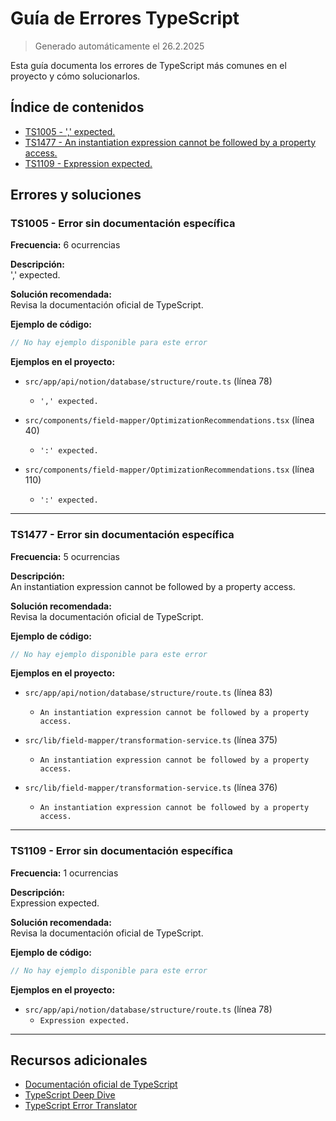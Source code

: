 # Guía de Errores TypeScript
  
> Generado automáticamente el 26.2.2025

Esta guía documenta los errores de TypeScript más comunes en el proyecto y cómo solucionarlos.

## Índice de contenidos

- [TS1005 - ',' expected.](#TS1005)
- [TS1477 - An instantiation expression cannot be followed by a property access.](#TS1477)
- [TS1109 - Expression expected.](#TS1109)

## Errores y soluciones

### <a id="TS1005"></a>TS1005 - Error sin documentación específica

**Frecuencia:** 6 ocurrencias

**Descripción:**  
',' expected.

**Solución recomendada:**  
Revisa la documentación oficial de TypeScript.

**Ejemplo de código:**
```typescript
// No hay ejemplo disponible para este error
```

**Ejemplos en el proyecto:**

- `src/app/api/notion/database/structure/route.ts` (línea 78)
  - `',' expected.`

- `src/components/field-mapper/OptimizationRecommendations.tsx` (línea 40)
  - `':' expected.`

- `src/components/field-mapper/OptimizationRecommendations.tsx` (línea 110)
  - `':' expected.`

---

### <a id="TS1477"></a>TS1477 - Error sin documentación específica

**Frecuencia:** 5 ocurrencias

**Descripción:**  
An instantiation expression cannot be followed by a property access.

**Solución recomendada:**  
Revisa la documentación oficial de TypeScript.

**Ejemplo de código:**
```typescript
// No hay ejemplo disponible para este error
```

**Ejemplos en el proyecto:**

- `src/app/api/notion/database/structure/route.ts` (línea 83)
  - `An instantiation expression cannot be followed by a property access.`

- `src/lib/field-mapper/transformation-service.ts` (línea 375)
  - `An instantiation expression cannot be followed by a property access.`

- `src/lib/field-mapper/transformation-service.ts` (línea 376)
  - `An instantiation expression cannot be followed by a property access.`

---

### <a id="TS1109"></a>TS1109 - Error sin documentación específica

**Frecuencia:** 1 ocurrencias

**Descripción:**  
Expression expected.

**Solución recomendada:**  
Revisa la documentación oficial de TypeScript.

**Ejemplo de código:**
```typescript
// No hay ejemplo disponible para este error
```

**Ejemplos en el proyecto:**

- `src/app/api/notion/database/structure/route.ts` (línea 78)
  - `Expression expected.`

---

## Recursos adicionales

- [Documentación oficial de TypeScript](https://www.typescriptlang.org/docs/)
- [TypeScript Deep Dive](https://basarat.gitbook.io/typescript/)
- [TypeScript Error Translator](https://ts-error-translator.vercel.app/)
